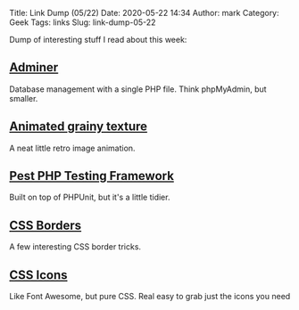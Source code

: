Title: Link Dump (05/22)
Date: 2020-05-22 14:34
Author: mark
Category: Geek
Tags: links
Slug: link-dump-05-22

Dump of interesting stuff I read about this week:

## <a href="https://www.adminer.org/en/">Adminer</a>
Database management with a single PHP file. Think phpMyAdmin, but smaller.

## <a href="https://css-tricks.com/snippets/css/animated-grainy-texture/">Animated grainy texture</a>
A neat little retro image animation.

## <a href="https://pestphp.com/">Pest PHP Testing Framework</a>
Built on top of PHPUnit, but it's a little tidier.

## <a href="https://www.blog.duomly.com/css-border-with-examples-tutorial/">CSS Borders</a>
A few interesting CSS border tricks.

## <a href="https://css.gg/">CSS Icons</a>
Like Font Awesome, but pure CSS. Real easy to grab just the icons you need
